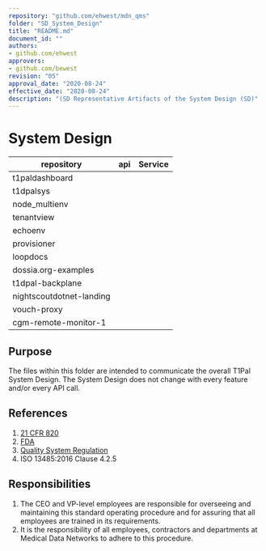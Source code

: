 ```yaml
---
repository: "github.com/ehwest/mdn_qms"
folder: "SD_System_Design"
title: "README.md"
document_id: ""
authors:
- github.com/ehwest
approvers:
- github.com/bewest
revision: "05"
approval_date: "2020-08-24"
effective_date: "2020-08-24"
description: "(SD Representative Artifacts of the System Design (SD)"
---
```


# System Design


|repository|api|Service|
|------------|--------------------|-------------|
|t1paldashboard||
|t1dpalsys||
|node_multienv||
|tenantview||
|echoenv||
|provisioner||
|loopdocs||
|dossia.org-examples||
|t1dpal-backplane||
|nightscoutdotnet-landing||
|vouch-proxy||
|cgm-remote-monitor-1||




## Purpose

The files within this folder are intended to communicate the overall T1Pal System Design.
The System Design does not change with every feature and/or every API call.

## References

1. [21 CFR 820](https://www.accessdata.fda.gov/scripts/cdrh/cfdocs/cfcfr/CFRSearch.cfm?CFRPart=820&amp;showFR=1&amp;subpartNode=21:8.0.1.1.12.13)
2. [FDA](https://www.accessdata.fda.gov/scripts/cdrh/cfdocs/cfcfr/CFRSearch.cfm?CFRPart=820&amp;showFR=1&amp;subpartNode=21:8.0.1.1.12.13)
3.  [Quality System Regulation](https://www.accessdata.fda.gov/scripts/cdrh/cfdocs/cfcfr/CFRSearch.cfm?CFRPart=820&amp;showFR=1&amp;subpartNode=21:8.0.1.1.12.13)
4. ISO 13485:2016 Clause 4.2.5

## Responsibilities

1. The CEO and VP-level employees are responsible for overseeing and maintaining this standard operating procedure and for assuring that all employees are trained in its requirements.
2. It is the responsibility of all employees, contractors and departments at Medical Data Networks to adhere to this procedure.
